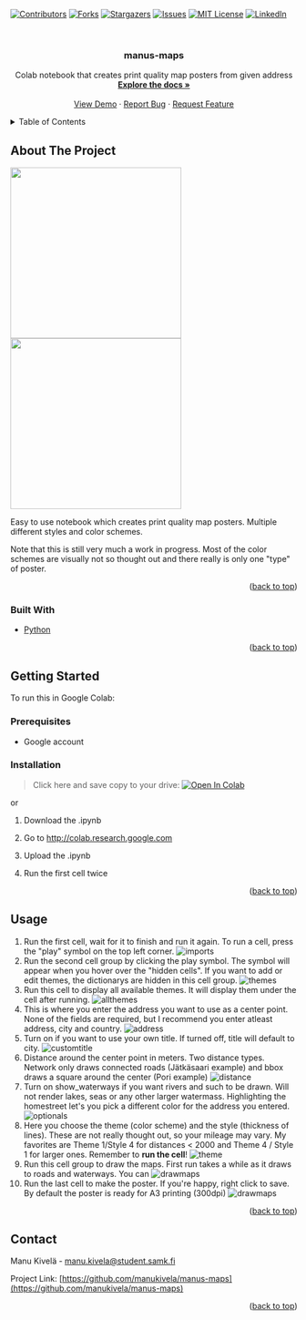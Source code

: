 
<div id="top"></div>




<!-- PROJECT SHIELDS -->
<!--
*** I'm using markdown "reference style" links for readability.
*** Reference links are enclosed in brackets [ ] instead of parentheses ( ).
*** See the bottom of this document for the declaration of the reference variables
*** for contributors-url, forks-url, etc. This is an optional, concise syntax you may use.
*** https://www.markdownguide.org/basic-syntax/#reference-style-links
-->
[![Contributors][contributors-shield]][contributors-url]
[![Forks][forks-shield]][forks-url]
[![Stargazers][stars-shield]][stars-url]
[![Issues][issues-shield]][issues-url]
[![MIT License][license-shield]][license-url]
[![LinkedIn][linkedin-shield]][linkedin-url]



<!-- PROJECT LOGO -->
<br />
<div align="center">
  <!-- <a href="https://github.com/manukivela/manus-maps">
    <img src="images/logo.png" alt="Logo" width="80" height="80">
  </a> -->

<h3 align="center">manus-maps</h3>

  <p align="center">
    Colab notebook that creates print quality map posters from given address
    <br />
    <a href="https://github.com/manukivela/manus-maps"><strong>Explore the docs »</strong></a>
    <br />
    <br />
    <a href="https://github.com/manukivela/manus-maps">View Demo</a>
    ·
    <a href="https://github.com/manukivela/manus-maps/issues">Report Bug</a>
    ·
    <a href="https://github.com/manukivela/manus-maps/issues">Request Feature</a>
  </p>
</div>



<!-- TABLE OF CONTENTS -->
<details>
  <summary>Table of Contents</summary>
  <ol>
    <li>
      <a href="#about-the-project">About The Project</a>
      <ul>
        <li><a href="#built-with">Built With</a></li>
      </ul>
    </li>
    <li>
      <a href="#getting-started">Getting Started</a>
      <ul>
        <li><a href="#prerequisites">Prerequisites</a></li>
        <li><a href="#installation">Installation</a></li>
      </ul>
    </li>
    <li><a href="#usage">Usage</a></li>
    <!-- <li><a href="#roadmap">Roadmap</a></li> -->
    <!-- <li><a href="#contributing">Contributing</a></li> -->
    <!-- <li><a href="#license">License</a></li> -->
    <li><a href="#contact">Contact</a></li>
    <!-- <li><a href="#acknowledgments">Acknowledgments</a></li> -->
  </ol>
</details>



<!-- ABOUT THE PROJECT -->
## About The Project

<img src="assets/readme/posters/jatkasaari.png" width="300">
<img src="assets/readme/posters/pori.png" width="300">

Easy to use notebook which creates print quality map posters. Multiple different styles and color schemes. 

Note that this is still very much a work in progress. Most of the color schemes are visually not so thought out and there really is only one "type" of poster. 

<p align="right">(<a href="#top">back to top</a>)</p>



### Built With

* [Python](https://python.org/)


<p align="right">(<a href="#top">back to top</a>)</p>



<!-- GETTING STARTED -->
## Getting Started

To run this in Google Colab:

### Prerequisites

* Google account


### Installation

>Click here and save copy to your drive: [![Open In Colab](https://colab.research.google.com/assets/colab-badge.svg)](https://colab.research.google.com/drive/17fE-aBGC3BssaPpCndnu40SoSCQHcw93?usp=sharing)


or

1. Download the .ipynb
   
2. Go to http://colab.research.google.com
   
3. Upload the .ipynb

4. Run the first cell twice

<p align="right">(<a href="#top">back to top</a>)</p>



<!-- USAGE EXAMPLES -->
## Usage


1. Run the first cell, wait for it to finish and run it again. To run a cell, press the "play" symbol on the top left corner.
![imports](assets/readme/screenshots/1_imports.png)
2. Run the second cell group by clicking the play symbol. The symbol will appear when you hover over the "hidden cells". If you want to add or edit themes, the dictionarys are hidden in this cell group.
![themes](assets/readme/screenshots/2_themes.png)
3. Run this cell to display all available themes. It will display them under the cell after running.
![allthemes](assets/readme/screenshots/3_allthemes.png)
4. This is where you enter the address you want to use as a center point. None of the fields are required, but I recommend you enter atleast address, city and country.
![address](assets/readme/screenshots/4_address.png)
5. Turn on if you want to use your own title. If turned off, title will default to city.
![customtitle](assets/readme/screenshots/5_customtitle.png)
6. Distance around the center point in meters. Two distance types. Network only draws connected roads (Jätkäsaari example) and bbox draws a square around the center (Pori example)
![distance](assets/readme/screenshots/6_distance.png)
7. Turn on show_waterways if you want rivers and such to be drawn. Will not render lakes, seas or any other larger watermass. Highlighting the homestreet let's you pick a different color for the address you entered.
![optionals](assets/readme/screenshots/7_optionals.png)
8. Here you choose the theme (color scheme) and the style (thickness of lines). These are not really thought out, so your mileage may vary. My favorites are Theme 1/Style 4 for distances < 2000 and Theme 4 / Style 1 for larger ones. Remember to **run the cell**!
![theme](assets/readme/screenshots/8_theme.png)
9. Run this cell group to draw the maps. First run takes a while as it draws to roads and waterways. You can
![drawmaps](assets/readme/screenshots/9_drawmaps.png)
10. Run the last cell to make the poster. If you're happy, right click to save. By default the poster is ready for A3 printing (300dpi)
![drawmaps](assets/readme/screenshots/10_poster.png)
<p align="right">(<a href="#top">back to top</a>)</p>



<!-- ROADMAP -->
<!-- ## Roadmap

- [ ] Feature 1
- [ ] Feature 2
- [ ] Feature 3
    - [ ] Nested Feature

See the [open issues](https://github.com/manukivela/manus-maps/issues) for a full list of proposed features (and known issues).

<p align="right">(<a href="#top">back to top</a>)</p>

 -->

<!-- CONTRIBUTING -->
<!-- ## Contributing

Contributions are what make the open source community such an amazing place to learn, inspire, and create. Any contributions you make are **greatly appreciated**.

If you have a suggestion that would make this better, please fork the repo and create a pull request. You can also simply open an issue with the tag "enhancement".
Don't forget to give the project a star! Thanks again!

1. Fork the Project
2. Create your Feature Branch (`git checkout -b feature/AmazingFeature`)
3. Commit your Changes (`git commit -m 'Add some AmazingFeature'`)
4. Push to the Branch (`git push origin feature/AmazingFeature`)
5. Open a Pull Request 
<p align="right">(<a href="#top">back to top</a>)</p>-->




<!-- LICENSE -->
<!-- ## License

Distributed under the MIT License. See `LICENSE.txt` for more information.

<p align="right">(<a href="#top">back to top</a>)</p>
 -->


<!-- CONTACT -->
## Contact

Manu Kivelä -  manu.kivela@student.samk.fi

Project Link: [https://github.com/manukivela/manus-maps](https://github.com/manukivela/manus-maps)

<p align="right">(<a href="#top">back to top</a>)</p>



<!-- ACKNOWLEDGMENTS -->
<!-- ## Acknowledgments

* []()
* []()
* []()

<p align="right">(<a href="#top">back to top</a>)</p> -->



<!-- MARKDOWN LINKS & IMAGES -->
<!-- https://www.markdownguide.org/basic-syntax/#reference-style-links -->
[contributors-shield]: https://img.shields.io/github/contributors/manukivela/manus-maps.svg?style=for-the-badge
[contributors-url]: https://github.com/manukivela/manus-maps/graphs/contributors
[forks-shield]: https://img.shields.io/github/forks/manukivela/manus-maps.svg?style=for-the-badge
[forks-url]: https://github.com/manukivela/manus-maps/network/members
[stars-shield]: https://img.shields.io/github/stars/manukivela/manus-maps.svg?style=for-the-badge
[stars-url]: https://github.com/manukivela/manus-maps/stargazers
[issues-shield]: https://img.shields.io/github/issues/manukivela/manus-maps.svg?style=for-the-badge
[issues-url]: https://github.com/manukivela/manus-maps/issues
[license-shield]: https://img.shields.io/github/license/manukivela/manus-maps.svg?style=for-the-badge
[license-url]: https://github.com/manukivela/manus-maps/blob/master/LICENSE.txt
[linkedin-shield]: https://img.shields.io/badge/-LinkedIn-black.svg?style=for-the-badge&logo=linkedin&colorB=555
[linkedin-url]: https://www.linkedin.com/in/manu-kivelä-a034301b9/
[product-screenshot]: screenshots/ss_game.png
[login-screenshot]: screenshots/ss_login.png
[menu-screenshot]: screenshots/ss_menu.png
[leaderboard-screenshot]: screenshots/ss_leaderboard.png
